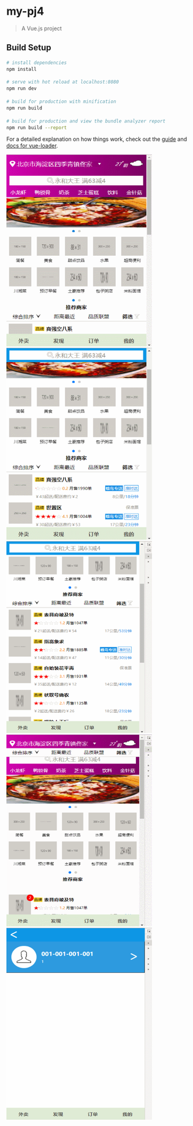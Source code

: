 # my-pj4

> A Vue.js project

## Build Setup

``` bash
# install dependencies
npm install

# serve with hot reload at localhost:8080
npm run dev

# build for production with minification
npm run build

# build for production and view the bundle analyzer report
npm run build --report
```

For a detailed explanation on how things work, check out the [guide](http://vuejs-templates.github.io/webpack/) and [docs for vue-loader](http://vuejs.github.io/vue-loader).

<div>
  <img width="380" height="500" src="https://github.com/GMfight/my-pj4/blob/master/screenshot/index.gif"/>
  <span></span>
  <img width="380" height="500" src="https://github.com/GMfight/my-pj4/blob/master/screenshot/index_filt.gif"/>
  
  <img width="380" height="500" src="https://github.com/GMfight/my-pj4/blob/master/screenshot/shop.gif"/>
  <img width="380" height="500" src="https://github.com/GMfight/my-pj4/blob/master/screenshot/login.gif"/>
  
  <img width="380" height="500" src="https://github.com/GMfight/my-pj4/blob/master/screenshot/login2.gif"/>
</div>


    
